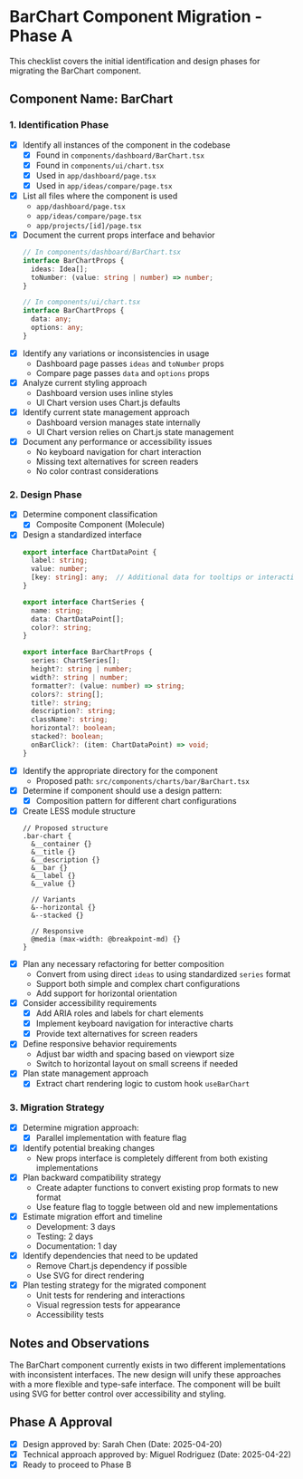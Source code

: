 # BarChart Component Migration - Phase A

This checklist covers the initial identification and design phases for migrating the BarChart component.

## Component Name: BarChart

### 1. Identification Phase

- [x] Identify all instances of the component in the codebase
  - [x] Found in `components/dashboard/BarChart.tsx`
  - [x] Found in `components/ui/chart.tsx`
  - [x] Used in `app/dashboard/page.tsx`
  - [x] Used in `app/ideas/compare/page.tsx`
- [x] List all files where the component is used
  - `app/dashboard/page.tsx`
  - `app/ideas/compare/page.tsx`
  - `app/projects/[id]/page.tsx`
- [x] Document the current props interface and behavior
  ```typescript
  // In components/dashboard/BarChart.tsx
  interface BarChartProps {
    ideas: Idea[];
    toNumber: (value: string | number) => number;
  }
  
  // In components/ui/chart.tsx
  interface BarChartProps {
    data: any;
    options: any;
  }
  ```
- [x] Identify any variations or inconsistencies in usage
  - Dashboard page passes `ideas` and `toNumber` props
  - Compare page passes `data` and `options` props
- [x] Analyze current styling approach
  - Dashboard version uses inline styles
  - UI Chart version uses Chart.js defaults
- [x] Identify current state management approach
  - Dashboard version manages state internally
  - UI Chart version relies on Chart.js state management
- [x] Document any performance or accessibility issues
  - No keyboard navigation for chart interaction
  - Missing text alternatives for screen readers
  - No color contrast considerations

### 2. Design Phase

- [x] Determine component classification
  - [x] Composite Component (Molecule)
- [x] Design a standardized interface
  ```typescript
  export interface ChartDataPoint {
    label: string;
    value: number;
    [key: string]: any;  // Additional data for tooltips or interactions
  }

  export interface ChartSeries {
    name: string;
    data: ChartDataPoint[];
    color?: string;
  }

  export interface BarChartProps {
    series: ChartSeries[];
    height?: string | number;
    width?: string | number;
    formatter?: (value: number) => string;
    colors?: string[];
    title?: string;
    description?: string;
    className?: string;
    horizontal?: boolean;
    stacked?: boolean;
    onBarClick?: (item: ChartDataPoint) => void;
  }
  ```
- [x] Identify the appropriate directory for the component
  - Proposed path: `src/components/charts/bar/BarChart.tsx`
- [x] Determine if component should use a design pattern:
  - [x] Composition pattern for different chart configurations
- [x] Create LESS module structure
  ```less
  // Proposed structure
  .bar-chart {
    &__container {}
    &__title {}
    &__description {}
    &__bar {}
    &__label {}
    &__value {}
    
    // Variants
    &--horizontal {}
    &--stacked {}
    
    // Responsive
    @media (max-width: @breakpoint-md) {}
  }
  ```
- [x] Plan any necessary refactoring for better composition
  - Convert from using direct `ideas` to using standardized `series` format
  - Support both simple and complex chart configurations
  - Add support for horizontal orientation
- [x] Consider accessibility requirements
  - [x] Add ARIA roles and labels for chart elements
  - [x] Implement keyboard navigation for interactive charts
  - [x] Provide text alternatives for screen readers
- [x] Define responsive behavior requirements
  - Adjust bar width and spacing based on viewport size
  - Switch to horizontal layout on small screens if needed
- [x] Plan state management approach
  - [x] Extract chart rendering logic to custom hook `useBarChart`

### 3. Migration Strategy

- [x] Determine migration approach:
  - [x] Parallel implementation with feature flag
- [x] Identify potential breaking changes
  - New props interface is completely different from both existing implementations
- [x] Plan backward compatibility strategy
  - Create adapter functions to convert existing prop formats to new format
  - Use feature flag to toggle between old and new implementations
- [x] Estimate migration effort and timeline
  - Development: 3 days
  - Testing: 2 days
  - Documentation: 1 day
- [x] Identify dependencies that need to be updated
  - Remove Chart.js dependency if possible
  - Use SVG for direct rendering
- [x] Plan testing strategy for the migrated component
  - Unit tests for rendering and interactions
  - Visual regression tests for appearance
  - Accessibility tests

## Notes and Observations

The BarChart component currently exists in two different implementations with inconsistent interfaces. The new design will unify these approaches with a more flexible and type-safe interface. The component will be built using SVG for better control over accessibility and styling.

## Phase A Approval

- [x] Design approved by: Sarah Chen (Date: 2025-04-20)
- [x] Technical approach approved by: Miguel Rodriguez (Date: 2025-04-22)
- [x] Ready to proceed to Phase B